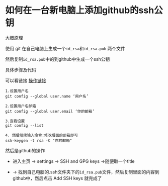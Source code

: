 # 如何在一台新电脑上添加github的ssh公钥

大概原理

使用 git 在自己电脑上生成一个`id_rsa`和`id_rsa.pub` 两个文件

然后复制`id_rsa.pub`中的到github中生成一个ssh公钥

具体步骤及代码 

可以看链接 [操作链接](https://blog.csdn.net/qq_43705131/article/details/107965888)

```
1.设置用户名
git config --global user.name ‘用户名’

2.设置用户名邮箱
git config --global user.email ‘你的邮箱’

3.查看设置
git config --list

4. 然后继续输入命令:修改后面的邮箱即可
ssh-keygen -t rsa -C "你的邮箱"

```

然后是github的操作

+ 进入主页 -> settings  -> SSH and GPG keys ->随便取一个title 

+   -> 找到自己电脑的.ssh文件夹下的`id_rsa.pub`文件，然后复制里面的内容到github中，然后点击 Add SSH keys 就完成了

